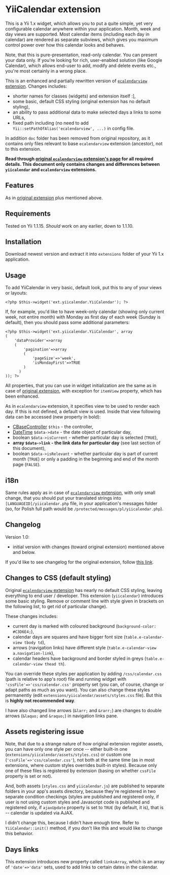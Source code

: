 # YiiCalendar extension

This is a Yii 1.x widget, which allows you to put a quite simple, yet very configurable calendar anywhere within your application. Month, week and day views are supported. Most calendar items (including each day in calendar) are rendered as separate subviews, which gives you maximum control power over how this calendar looks and behaves.

Note, that this is pure-presentation, read-only calendar. You can present your data only. If you're looking for rich, user-enabled solution (like Google Calendar), which allows end-user to add, modify and delete events etc., you're most certainly in a wrong place.

This is an enhanced and partially rewritten version of [`ecalendarview` extension](http://www.yiiframework.com/extension/ecalendarview/). Changes includes:

- shorter names for classes (widgets) and extension itself :],
- some basic, default CSS styling (original extension has no default styling),
- an ability to pass additional data to make selected days a links to some URLs,
- fixed path including (no need to add `Yii::setPathOfAlias('ecalendarview', ...)` in config file.

In addition `doc` folder has been removed from original repository, as it contains only files relevant to base `ecalendarview` extension (ancestor), not to this extension.

**Read through [original `ecalendarview` extension's page](http://www.yiiframework.com/extension/ecalendarview/) for all required details. This document only contains changes and differences between `yiicalendar` and `ecalendarview` extensions.**

## Features

As in [original extension](http://www.yiiframework.com/extension/ecalendarview/#hh0) plus mentioned above.

## Requirements

Tested on Yii 1.1.15. _Should_ work on any earlier, down to 1.1.10.

## Installation

Download newest version and extract it into `extensions` folder of your Yii 1.x application.

## Usage

To add YiiCalendar in very basic, default look, put this to any of your views or layouts:

    <?php $this->widget('ext.yiicalendar.YiiCalendar'); ?>
    
If, for example, you'd like to have week-only calendar (showing only current week, not entire month) with Monday as first day of each week (Sunday is default), then you should pass some additional parameters:

    <?php $this->widget('ext.yiicalendar.YiiCalendar', array
    (
        'dataProvider'=>array
        (
            'pagination'=>array
            (
                'pageSize'=>'week',
                'isMondayFirst'=>TRUE
            )
          )
    )); ?>
    
All properties, that you can use in widget initialization are the same as in case of [original extension](http://www.yiiframework.com/extension/ecalendarview/#hh3), with exception for `itemView` property, which has been enhanced.

As in `ecalendarview` extension, it specifies view to be used to render each day. If this is not defined, a default view is used. Inside that view following data can be accessed (new property in bold):

- [CBaseController](http://www.yiiframework.com/doc/api/1.1/CBaseController/) `$this` - the controller,
- [DateTime](http://php.net/manual/en/class.datetime.php) `$data->date` - the date object of particular day,
- boolean `$data->isCurrent` - whether particular day is selected (`TRUE`),
- **array `$data->link` - the link data for particular day** (see last section of this document),
- boolean `$data->isRelevant` - whether particular day is part of current month (`TRUE`) or only a padding in the beginning and end of the month page (`FALSE`).

## i18n

Same rules apply as in case of [`ecalendarview` extension](http://www.yiiframework.com/extension/ecalendarview/#hh4), with only small change, that you should put your translated strings into `[LANGUAGEID]/yiicalendar.php` file, in your application's messages folder (so, for Polish full path would be `/protected/messages/pl/yiicalendar.php`).

## Changelog

Version 1.0:

- initial version with changes (toward original extension) mentioned above and below.

If you'd like to see changelog for the original extension, follow [this link](http://www.yiiframework.com/extension/ecalendarview/#hh5).

## Changes to CSS (default styling)

Original [`ecalendarview` extension](http://www.yiiframework.com/extension/ecalendarview/) has nearly no default CSS styling, leaving everything to end user / developer. This extension (`yiicalendar`) introduces some basic styling. Remove or comment line with style given in brackets on the following list, to get rid of particular change).

These changes includes:

- current day is marked with coloured background (`background-color: #C3D6E4;`),
- calendar days are squares and have bigger font size (`table.e-calendar-view tbody td`),
- arrows (navigation links) have different style (`table.e-calendar-view a.navigation-link`),
- calendar headers have background and border styled in greys (`table.e-calendar-view thead th`).

You can override these styles per application by adding `/css/calendar.css` (path is relative to app's root) file and running widget with `'cssFile'=>'css/calendar.css'` property set (you can, of course, change or adapt paths as much as you want). You can also change these styles permanently (edit `extensions/yiicalendar/assets/styles.css` file). But this is **highly not recommended way**.

I have also changed line arrows (`&larr;` and `&rarr;`) are changes to double arrows (`&laquo;` and `&raquo;`) in navigation links pane.

## Assets registering issue

Note, that due to a strange nature of how original extension register assets, you can have only one style per once -- either built-in one (`extensions/yiicalendar/assets/styles.css`) or custom one (`'cssFile'=>'css/calendar.css'`), not both at the same time (as in most extensions, where custom styles overrides built-in styles). Because only one of these files is registered by extension (basing on whether `cssFile` property is set or not).

And, both assets (`styles.css` and `yiicalendar.js`) are published to separate folders in your app's assets directory, because they're registered in two separate condition checkings (styles are published and registered only, if user is not using custom styles and Javascript code is published and registered only, if `ajaxUpdate` property is set to `TRUE` (by default, it is), that is -- calendar is updated via AJAX.

I didn't change this, because I didn't have enough time. Refer to `YiiCalendar::init()` method, if you don't like this and would like to change this behavior.

## Days links

This extension introduces new property called `linksArray`, which is an array of `'date'=>'data'` sets, used to add links to certain dates in the calendar.